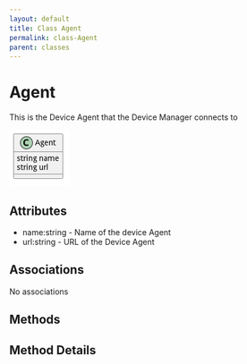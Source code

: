 ```yaml
---
layout: default
title: Class Agent
permalink: class-Agent
parent: classes
---
```


# Agent

This is the Device Agent that the Device Manager connects to

![Logical Diagram](./logical.png)

## Attributes

* name:string - Name of the device Agent
* url:string - URL of the Device Agent


## Associations

No associations







## Methods


<h2>Method Details</h2>
    

